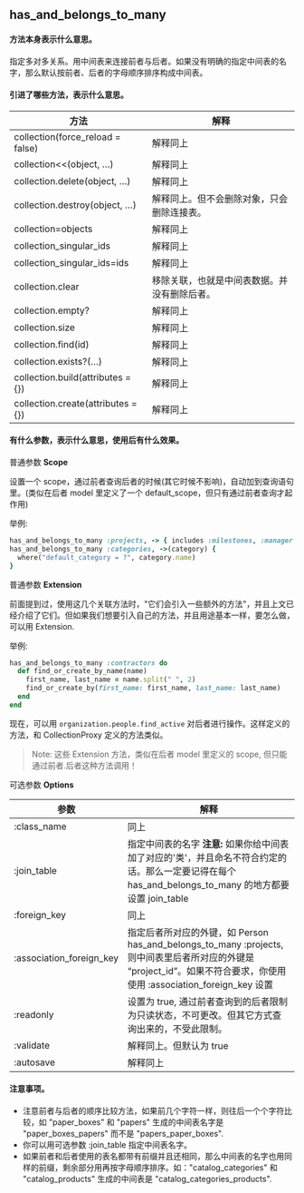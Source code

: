 ## has_and_belongs_to_many

#### 方法本身表示什么意思。

指定多对多关系。用中间表来连接前者与后者。如果没有明确的指定中间表的名字，那么默认按前者、后者的字母顺序排序构成中间表。

#### 引进了哪些方法，表示什么意思。

| 方法 | 解释 |
| -- | -- |
| collection(force_reload = false) | 解释同上 |
| collection<<(object, …) | 解释同上 |
| collection.delete(object, …) | 解释同上 |
| collection.destroy(object, …) | 解释同上。但不会删除对象，只会删除连接表。 |
| collection=objects | 解释同上 |
| collection_singular_ids | 解释同上 |
| collection_singular_ids=ids | 解释同上 |
| collection.clear | 移除关联，也就是中间表数据。并没有删除后者。|
| collection.empty? | 解释同上 |
| collection.size | 解释同上 |
| collection.find(id) | 解释同上 |
| collection.exists?(…) | 解释同上 |
| collection.build(attributes = {}) | 解释同上 |
| collection.create(attributes = {}) | 解释同上 |

#### 有什么参数，表示什么意思，使用后有什么效果。

普通参数 **Scope**

设置一个 scope，通过前者查询后者的时候(其它时候不影响)，自动加到查询语句里。(类似在后者 model 里定义了一个 default_scope，但只有通过前者查询才起作用)

举例:

```ruby
has_and_belongs_to_many :projects, -> { includes :milestones, :manager }
has_and_belongs_to_many :categories, ->(category) {
  where("default_category = ?", category.name)
}
```

普通参数 **Extension**

前面提到过，使用这几个关联方法时，"它们会引入一些额外的方法"，并且上文已经介绍了它们。但如果我们想要引入自己的方法，并且用途基本一样，要怎么做，可以用 Extension.

举例:

```ruby
has_and_belongs_to_many :contractors do
  def find_or_create_by_name(name)
    first_name, last_name = name.split(" ", 2)
    find_or_create_by(first_name: first_name, last_name: last_name)
  end
end
```

现在，可以用 `organization.people.find_active` 对后者进行操作。这样定义的方法，和 CollectionProxy 定义的方法类似。

> Note: 这些 Extension 方法，类似在后者 model 里定义的 scope, 但只能通过前者.后者这种方法调用！

可选参数 **Options**

| 参数 | 解释 |
| -- | -- |
| :class_name | 同上 |
| :join_table | 指定中间表的名字 **注意:** 如果你给中间表加了对应的'类'，并且命名不符合约定的话。那么一定要记得在每个 has_and_belongs_to_many 的地方都要设置 join_table |
| :foreign_key | 同上 |
| :association_foreign_key | 指定后者所对应的外键，如 Person has_and_belongs_to_many :projects, 则中间表里后者所对应的外键是 “project_id”。如果不符合要求，你使用使用 :association_foreign_key 设置 |
| :readonly | 设置为 true, 通过前者查询到的后者限制为只读状态，不可更改。但其它方式查询出来的，不受此限制。|
| :validate | 解释同上。但默认为 true |
| :autosave | 解释同上 |

#### 注意事项。

- 注意前者与后者的顺序比较方法，如果前几个字符一样，则往后一个个字符比较，如 "paper_boxes" 和 "papers" 生成的中间表名字是 "paper_boxes_papers" 而不是 "papers_paper_boxes". 
- 你可以用可选参数 :join_table 指定中间表名字。
- 如果前者和后者使用的表名都带有前缀并且还相同，那么中间表的名字也用同样的前缀，剩余部分用再按字母顺序排序。如："catalog_categories" 和 "catalog_products" 生成的中间表是 "catalog_categories_products".
